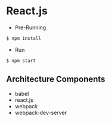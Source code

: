 # React.js

* Pre-Running
```bash
$ npm install
```

* Run
```bash
$ npm start
```

## Architecture Components
* babel
* react.js
* webpack
* webpack-dev-server